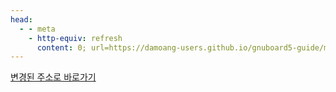 ```yaml
---
head:
  - - meta
    - http-equiv: refresh
      content: 0; url=https://damoang-users.github.io/gnuboard5-guide/make/skin/board/write.html
---
```


[변경된 주소로 바로가기](https://damoang-users.github.io/gnuboard5-guide/make/skin/board/write.html)
